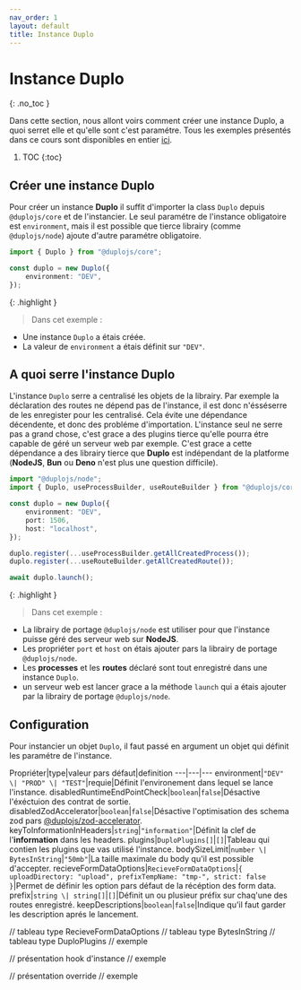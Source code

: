 ```yaml
---
nav_order: 1
layout: default
title: Instance Duplo
---
```


# Instance Duplo
{: .no_toc }

Dans cette section, nous allont voirs comment créer une instance Duplo, a quoi serret elle et qu'elle sont c'est paramétre. 
Tous les exemples présentés dans ce cours sont disponibles en entier [ici](https://github.com/duplojs/examples/tree/1.x/resources/config).

1. TOC
{:toc}

## Créer une instance Duplo
Pour créer un instance **Duplo** il suffit d'importer la class `Duplo` depuis `@duplojs/core` et de l'instancier. Le seul paramétre de l'instance obligatoire est `environment`, mais il est possible que tierce librairy (comme `@duplojs/node`) ajoute d'autre paramétre obligatoire.

```ts
import { Duplo } from "@duplojs/core";

const duplo = new Duplo({
	environment: "DEV",
});
```

{: .highlight }
>Dans cet exemple :
><div markdown="block">
- Une instance `Duplo` a étais créée.
- La valeur de `environment` a étais définit sur `"DEV"`.
></div>

## A quoi serre l'instance Duplo
L'instance `Duplo` serre a centralisé les objets de la librairy. Par exemple la déclaration des routes ne dépend pas de l'instance, il est donc n'ésséserre de les enregister pour les centralisé. Cela évite une dépendance décendente, et donc des probléme d'importation. L'instance seul ne serre pas a grand chose, c'est grace a des plugins tierce qu'elle pourra étre capable de géré un serveur web par exemple. C'est grace a cette dépendance a des librairy tierce que **Duplo** est indépendant de la platforme (**NodeJS**, **Bun** ou **Deno** n'est plus une question difficile).

```ts
import "@duplojs/node";
import { Duplo, useProcessBuilder, useRouteBuilder } from "@duplojs/core";

const duplo = new Duplo({
	environment: "DEV",
	port: 1506,
	host: "localhost",
});

duplo.register(...useProcessBuilder.getAllCreatedProcess());
duplo.register(...useRouteBuilder.getAllCreatedRoute());

await duplo.launch();
```

{: .highlight }
>Dans cet exemple :
><div markdown="block">
- La librairy de portage `@duplojs/node` est utiliser pour que l'instance puisse géré des serveur web sur **NodeJS**.
- Les propriéter `port` et `host` on étais ajouter pars la librairy de portage `@duplojs/node`.
- Les **processes** et les **routes** déclaré sont tout enregistré dans une instance `Duplo`.
- un serveur web est lancer grace a la méthode `launch` qui a étais ajouter par la librairy de portage `@duplojs/node`.
></div>

## Configuration
Pour instancier un objet `Duplo`, il faut passé en argument un objet qui définit les paramétre de l'instance.

Propriéter|type|valeur pars défaut|definition 
---|---|---
environment|`"DEV" \| "PROD" \| "TEST"`|requie|Définit l'environement dans lequel se lance l'instance.
disabledRuntimeEndPointCheck|`boolean`|`false`|Désactive l'éxéctuion des contrat de sortie.
disabledZodAccelerator|`boolean`|`false`|Désactive l'optimisation des schema zod pars [@duplojs/zod-accelerator](https://github.com/duplojs/zod-accelerator).
keyToInformationInHeaders|`string`|`"information"`|Définit la clef de l'**information** dans les headers.
plugins|`DuploPlugins[]`|`[]`|Tableau qui contien les plugins que vas utilisé l'instance.
bodySizeLimit|`number \| BytesInString`|`"50mb"`|La taille maximale du body qu'il est possible d'accepter.
recieveFormDataOptions|`RecieveFormDataOptions`|`{ uploadDirectory: "upload", prefixTempName: "tmp-", strict: false }`|Permet de définir les option pars défaut de la récéption des form data.
prefix|`string \| string[]`|`[]`|Définit un ou plusieur préfix sur chaq'une des routes enregistré.
keepDescriptions|`boolean`|`false`|Indique qu'il faut garder les description aprés le lancement.

// tableau type RecieveFormDataOptions
// tableau type BytesInString
// tableau type DuploPlugins
// exemple

// présentation hook d'instance
// exemple

// présentation override
// exemple